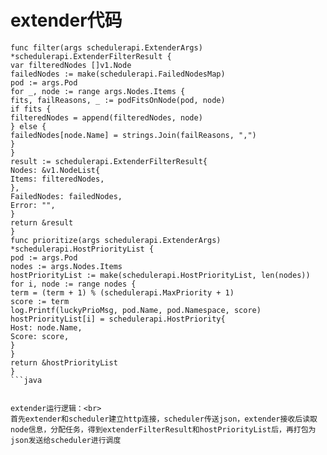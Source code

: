 # extender代码

```
func filter(args schedulerapi.ExtenderArgs) *schedulerapi.ExtenderFilterResult { 
var filteredNodes []v1.Node 
failedNodes := make(schedulerapi.FailedNodesMap) 
pod := args.Pod 
for _, node := range args.Nodes.Items { 
fits, failReasons, _ := podFitsOnNode(pod, node) 
if fits { 
filteredNodes = append(filteredNodes, node) 
} else { 
failedNodes[node.Name] = strings.Join(failReasons, ",") 
} 
}
result := schedulerapi.ExtenderFilterResult{ 
Nodes: &v1.NodeList{ 
Items: filteredNodes, 
},
FailedNodes: failedNodes, 
Error: "", 
}
return &result 
}
func prioritize(args schedulerapi.ExtenderArgs) *schedulerapi.HostPriorityList { 
pod := args.Pod 
nodes := args.Nodes.Items 
hostPriorityList := make(schedulerapi.HostPriorityList, len(nodes)) 
for i, node := range nodes { 
term = (term + 1) % (schedulerapi.MaxPriority + 1) 
score := term 
log.Printf(luckyPrioMsg, pod.Name, pod.Namespace, score) 
hostPriorityList[i] = schedulerapi.HostPriority{ 
Host: node.Name, 
Score: score, 
} 
}
return &hostPriorityList 
}
```java


extender运行逻辑：<br>
首先extender和scheduler建立http连接，scheduler传送json，extender接收后读取node信息，分配任务，得到extenderFilterResult和hostPriorityList后，再打包为json发送给scheduler进行调度
